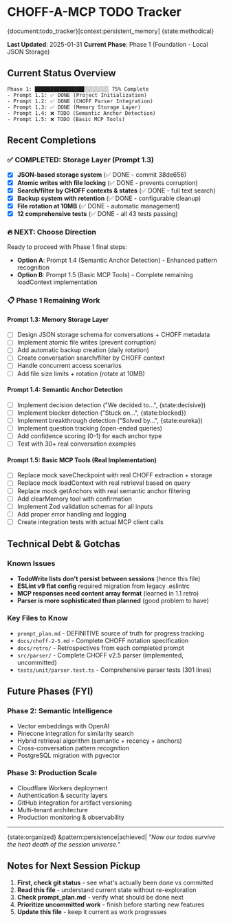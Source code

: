 # CHOFF-A-MCP TODO Tracker

{document:todo_tracker}[context:persistent_memory] {state:methodical}

**Last Updated**: 2025-01-31
**Current Phase**: Phase 1 (Foundation - Local JSON Storage)

## Current Status Overview

```
Phase 1: ████████████████░░░░░░░░ 75% Complete
- Prompt 1.1: ✅ DONE (Project Initialization)
- Prompt 1.2: ✅ DONE (CHOFF Parser Integration)
- Prompt 1.3: ✅ DONE (Memory Storage Layer)
- Prompt 1.4: ❌ TODO (Semantic Anchor Detection)
- Prompt 1.5: ❌ TODO (Basic MCP Tools)
```

## Recent Completions

### ✅ COMPLETED: Storage Layer (Prompt 1.3)

- [x] **JSON-based storage system** (✅ DONE - commit 38de656)
- [x] **Atomic writes with file locking** (✅ DONE - prevents corruption)
- [x] **Search/filter by CHOFF contexts & states** (✅ DONE - full text search)
- [x] **Backup system with retention** (✅ DONE - configurable cleanup)
- [x] **File rotation at 10MB** (✅ DONE - automatic management)
- [x] **12 comprehensive tests** (✅ DONE - all 43 tests passing)

### 🔥 NEXT: Choose Direction

Ready to proceed with Phase 1 final steps:

- **Option A**: Prompt 1.4 (Semantic Anchor Detection) - Enhanced pattern recognition
- **Option B**: Prompt 1.5 (Basic MCP Tools) - Complete remaining loadContext implementation

### 📋 Phase 1 Remaining Work

#### Prompt 1.3: Memory Storage Layer

- [ ] Design JSON storage schema for conversations + CHOFF metadata
- [ ] Implement atomic file writes (prevent corruption)
- [ ] Add automatic backup creation (daily rotation)
- [ ] Create conversation search/filter by CHOFF context
- [ ] Handle concurrent access scenarios
- [ ] Add file size limits + rotation (rotate at 10MB)

#### Prompt 1.4: Semantic Anchor Detection

- [ ] Implement decision detection ("We decided to...", {state:decisive})
- [ ] Implement blocker detection ("Stuck on...", {state:blocked})
- [ ] Implement breakthrough detection ("Solved by...", {state:eureka})
- [ ] Implement question tracking (open-ended queries)
- [ ] Add confidence scoring (0-1) for each anchor type
- [ ] Test with 30+ real conversation examples

#### Prompt 1.5: Basic MCP Tools (Real Implementation)

- [ ] Replace mock saveCheckpoint with real CHOFF extraction + storage
- [ ] Replace mock loadContext with real retrieval based on query
- [ ] Replace mock getAnchors with real semantic anchor filtering
- [ ] Add clearMemory tool with confirmation
- [ ] Implement Zod validation schemas for all inputs
- [ ] Add proper error handling and logging
- [ ] Create integration tests with actual MCP client calls

## Technical Debt & Gotchas

### Known Issues

- **TodoWrite lists don't persist between sessions** (hence this file)
- **ESLint v9 flat config** required migration from legacy .eslintrc
- **MCP responses need content array format** (learned in 1.1 retro)
- **Parser is more sophisticated than planned** (good problem to have)

### Key Files to Know

- `prompt_plan.md` - DEFINITIVE source of truth for progress tracking
- `docs/choff-2-5.md` - Complete CHOFF notation specification
- `docs/retro/` - Retrospectives from each completed prompt
- `src/parser/` - Complete CHOFF v2.5 parser (implemented, uncommitted)
- `tests/unit/parser.test.ts` - Comprehensive parser tests (301 lines)

## Future Phases (FYI)

### Phase 2: Semantic Intelligence

- Vector embeddings with OpenAI
- Pinecone integration for similarity search
- Hybrid retrieval algorithm (semantic + recency + anchors)
- Cross-conversation pattern recognition
- PostgreSQL migration with pgvector

### Phase 3: Production Scale

- Cloudflare Workers deployment
- Authentication & security layers
- GitHub integration for artifact versioning
- Multi-tenant architecture
- Production monitoring & observability

---

{state:organized} &pattern:persistence|achieved|
_"Now our todos survive the heat death of the session universe."_

## Notes for Next Session Pickup

1. **First, check git status** - see what's actually been done vs committed
2. **Read this file** - understand current state without re-exploration
3. **Check prompt_plan.md** - verify what should be done next
4. **Prioritize uncommitted work** - finish before starting new features
5. **Update this file** - keep it current as work progresses
